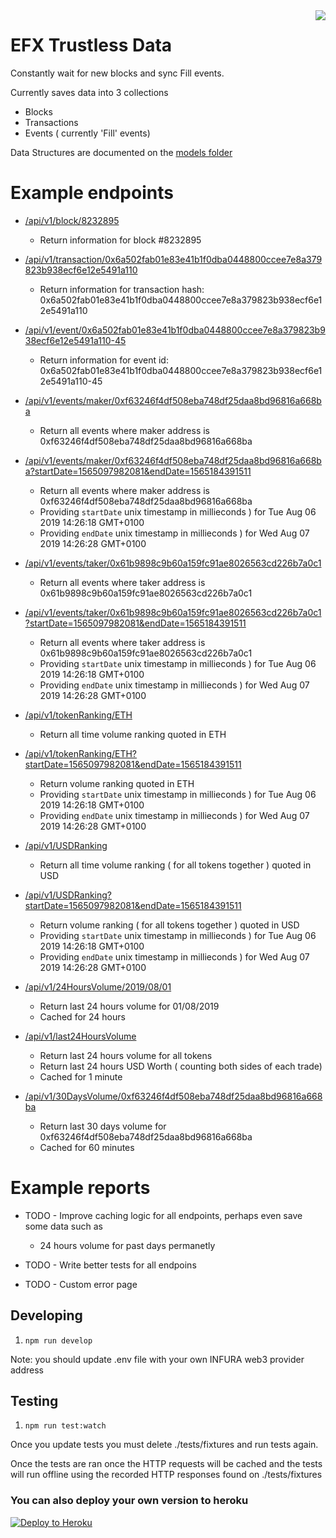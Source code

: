 <img src="https://avatars3.githubusercontent.com/u/33315316?s=200&v=4" align="right" />

# EFX Trustless Data

  Constantly wait for new blocks and sync Fill events.

  Currently saves data into 3 collections
   - Blocks
   - Transactions
   - Events ( currently 'Fill' events)

  Data Structures are documented on the [models folder](./src/models)

# Example endpoints

  - [/api/v1/block/8232895](https://efx-trustless-data.herokuapp.com/api/v1/block/8232895)
    - Return information for block #8232895

  - [/api/v1/transaction/0x6a502fab01e83e41b1f0dba0448800ccee7e8a379823b938ecf6e12e5491a110](https://efx-trustless-data.herokuapp.com/api/v1/transaction/0x6a502fab01e83e41b1f0dba0448800ccee7e8a379823b938ecf6e12e5491a110)
    - Return information for transaction hash: 0x6a502fab01e83e41b1f0dba0448800ccee7e8a379823b938ecf6e12e5491a110

  - [/api/v1/event/0x6a502fab01e83e41b1f0dba0448800ccee7e8a379823b938ecf6e12e5491a110-45](https://efx-trustless-data.herokuapp.com/api/v1/event/0x6a502fab01e83e41b1f0dba0448800ccee7e8a379823b938ecf6e12e5491a110-45)
    - Return information for event id: 0x6a502fab01e83e41b1f0dba0448800ccee7e8a379823b938ecf6e12e5491a110-45

  - [/api/v1/events/maker/0xf63246f4df508eba748df25daa8bd96816a668ba](https://efx-trustless-data.herokuapp.com/api/v1/events/maker/0xf63246f4df508eba748df25daa8bd96816a668ba)
    - Return all events where maker address is 0xf63246f4df508eba748df25daa8bd96816a668ba

  - [/api/v1/events/maker/0xf63246f4df508eba748df25daa8bd96816a668ba?startDate=1565097982081&endDate=1565184391511](https://efx-trustless-data.herokuapp.com/api/v1/events/maker/0xf63246f4df508eba748df25daa8bd96816a668ba?startDate=1565097982081&endDate=1565184391511)
    - Return all events where maker address is 0xf63246f4df508eba748df25daa8bd96816a668ba
    - Providing `startDate` unix timestamp in millieconds ) for Tue Aug 06 2019 14:26:18 GMT+0100
    - Providing `endDate` unix timestamp in millieconds ) for Wed Aug 07 2019 14:26:28 GMT+0100

  - [/api/v1/events/taker/0x61b9898c9b60a159fc91ae8026563cd226b7a0c1](https://efx-trustless-data.herokuapp.com/api/v1/events/taker/0x61b9898c9b60a159fc91ae8026563cd226b7a0c1)
    - Return all events where taker address is 0x61b9898c9b60a159fc91ae8026563cd226b7a0c1

  - [/api/v1/events/taker/0x61b9898c9b60a159fc91ae8026563cd226b7a0c1?startDate=1565097982081&endDate=1565184391511](https://efx-trustless-data.herokuapp.com/api/v1/events/taker/0x61b9898c9b60a159fc91ae8026563cd226b7a0c1?startDate=1565097982081&endDate=1565184391511)
    - Return all events where taker address is 0x61b9898c9b60a159fc91ae8026563cd226b7a0c1
    - Providing `startDate` unix timestamp in millieconds ) for Tue Aug 06 2019 14:26:18 GMT+0100
    - Providing `endDate` unix timestamp in millieconds ) for Wed Aug 07 2019 14:26:28 GMT+0100

  - [/api/v1/tokenRanking/ETH](https://efx-trustless-data.herokuapp.com/api/v1/tokenRanking/ETH)
    - Return all time volume ranking quoted in ETH

  - [/api/v1/tokenRanking/ETH?startDate=1565097982081&endDate=1565184391511](https://efx-trustless-data.herokuapp.com/api/v1/tokenRanking/ETH?startDate=1565097982081&endDate=1565184391511)
    - Return volume ranking quoted in ETH
    - Providing `startDate` unix timestamp in millieconds ) for Tue Aug 06 2019 14:26:18 GMT+0100
    - Providing `endDate` unix timestamp in millieconds ) for Wed Aug 07 2019 14:26:28 GMT+0100

  - [/api/v1/USDRanking](https://efx-trustless-data.herokuapp.com/api/v1/USDRanking)
    - Return all time volume ranking ( for all tokens together ) quoted in USD

  - [/api/v1/USDRanking?startDate=1565097982081&endDate=1565184391511](https://efx-trustless-data.herokuapp.com/api/v1/USDRanking?startDate=1565097982081&endDate=1565184391511)
    - Return volume ranking ( for all tokens together ) quoted in USD
    - Providing `startDate` unix timestamp in millieconds ) for Tue Aug 06 2019 14:26:18 GMT+0100
    - Providing `endDate` unix timestamp in millieconds ) for Wed Aug 07 2019 14:26:28 GMT+0100

  - [/api/v1/24HoursVolume/2019/08/01](https://efx-trustless-data.herokuapp.com/api/v1/24HoursVolume/2019/08/01)
    - Return last 24 hours volume for 01/08/2019
    - Cached for 24 hours

  - [/api/v1/last24HoursVolume](https://efx-trustless-data.herokuapp.com/api/v1/last24HoursVolume)
    - Return last 24 hours volume for all tokens
    - Return last 24 hours USD Worth ( counting both sides of each trade)
    - Cached for 1 minute

  - [/api/v1/30DaysVolume/0xf63246f4df508eba748df25daa8bd96816a668ba](https://efx-trustless-data.herokuapp.com/api/v1/30DaysVolume/0xf63246f4df508eba748df25daa8bd96816a668ba)
    - Return last 30 days volume for 0xf63246f4df508eba748df25daa8bd96816a668ba
    - Cached for 60 minutes

# Example reports

  - TODO - Improve caching logic for all endpoints, perhaps even save
  some data such as
    - 24 hours volume for past days permanetly

  - TODO - Write better tests for all endpoins

  - TODO - Custom error page

## Developing

1. `npm run develop`

Note: you should update .env file with your own INFURA web3 provider address

## Testing

1. `npm run test:watch`

Once you update tests you must delete ./tests/fixtures and run tests again.

Once the tests are ran once the HTTP requests will be cached and the tests will
run offline using the recorded HTTP responses found on ./tests/fixtures

### You can also deploy your own version to heroku

[![Deploy to Heroku](https://www.herokucdn.com/deploy/button.png)](https://heroku.com/deploy)

